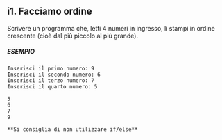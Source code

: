 ## i1. Facciamo ordine
Scrivere un programma che, letti 4 numeri in ingresso, li stampi in ordine crescente (cioè dal più piccolo al più grande).

##### ESEMPIO
```
Inserisci il primo numero: 9
Inserisci il secondo numero: 6
Inserisci il terzo numero: 7
Inserisci il quarto numero: 5

5
6
7
9

**Si consiglia di non utilizzare if/else**